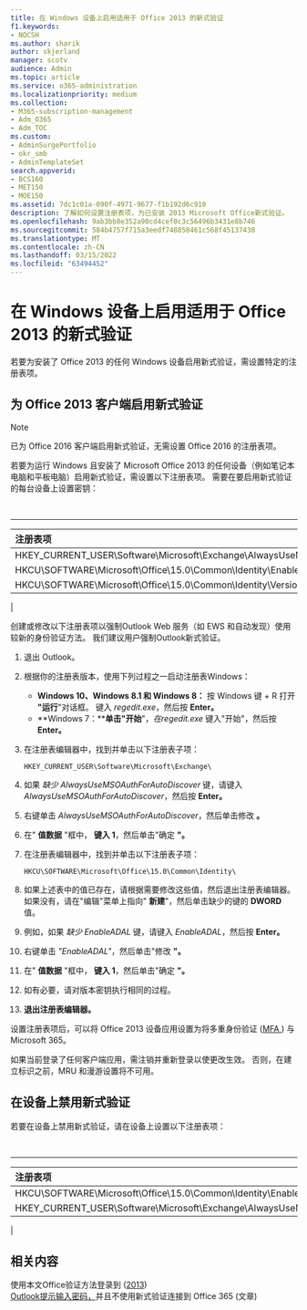 ```yaml
---
title: 在 Windows 设备上启用适用于 Office 2013 的新式验证
f1.keywords:
- NOCSH
ms.author: sharik
author: skjerland
manager: scotv
audience: Admin
ms.topic: article
ms.service: o365-administration
ms.localizationpriority: medium
ms.collection:
- M365-subscription-management
- Adm_O365
- Adm_TOC
ms.custom:
- AdminSurgePortfolio
- okr_smb
- AdminTemplateSet
search.appverid:
- BCS160
- MET150
- MOE150
ms.assetid: 7dc1c01a-090f-4971-9677-f1b192d6c910
description: 了解如何设置注册表项，为已安装 2013 Microsoft Office新式验证。
ms.openlocfilehash: 9ab3bb8e352a90cd4cef0c3c56496b3431e8b746
ms.sourcegitcommit: 584b4757f715a3eedf748858461c568f45137438
ms.translationtype: MT
ms.contentlocale: zh-CN
ms.lasthandoff: 03/15/2022
ms.locfileid: "63494452"
---
```

# <a name="enable-modern-authentication-for-office-2013-on-windows-devices"></a>在 Windows 设备上启用适用于 Office 2013 的新式验证

若要为安装了 Office 2013 的任何 Windows 设备启用新式验证，需设置特定的注册表项。
  
## <a name="enable-modern-authentication-for-office-2013-clients"></a>为 Office 2013 客户端启用新式验证

> [!NOTE]
> 已为 Office 2016 客户端启用新式验证，无需设置 Office 2016 的注册表项。 
  
若要为运行 Windows 且安装了 Microsoft Office 2013 的任何设备（例如笔记本电脑和平板电脑）启用新式验证，需设置以下注册表项。 需要在要启用新式验证的每台设备上设置密钥：

<br>

****

|注册表项|类型|值|
|:---|:---:|---:|
|HKEY_CURRENT_USER\Software\Microsoft\Exchange\AlwaysUseMSOAuthForAutoDiscover|REG_DWORD|1|
|HKCU\SOFTWARE\Microsoft\Office\15.0\Common\Identity\EnableADAL|REG_DWORD|1|
|HKCU\SOFTWARE\Microsoft\Office\15.0\Common\Identity\Version|REG_DWORD|1|
|

创建或修改以下注册表项以强制Outlook Web 服务（如 EWS 和自动发现）使用较新的身份验证方法。 我们建议用户强制Outlook新式验证。

1. 退出 Outlook。

2. 根据你的注册表版本，使用下列过程之一启动注册表Windows：

   - **Windows 10、Windows 8.1 和 Windows 8：** 按 Windows 键 + R 打开 **"运行**"对话框。 键入 *regedit.exe*，然后按 **Enter。**
   - **Windows 7：****单击"开始**"，*在regedit.exe* 键入"开始"，然后按 **Enter。**

3. 在注册表编辑器中，找到并单击以下注册表子项：

   ```console
   HKEY_CURRENT_USER\Software\Microsoft\Exchange\
   ```

4. 如果 *缺少 AlwaysUseMSOAuthForAutoDiscover* 键，请键入 *AlwaysUseMSOAuthForAutoDiscover*，然后按 **Enter。**

5. 右键单击 *AlwaysUseMSOAuthForAutoDiscover*，然后单击修改 **。**

6. 在" **值数据** "框中， **键入 1**，然后单击"确定 **"。**

7. 在注册表编辑器中，找到并单击以下注册表子项：

   ```console
   HKCU\SOFTWARE\Microsoft\Office\15.0\Common\Identity\
   ```

8. 如果上述表中的值已存在，请根据需要修改这些值，然后退出注册表编辑器。 如果没有，请在"编辑"菜单上指向" **新建**"，然后单击缺少的键的 **DWORD** 值。 

9. 例如，如果 *缺少 EnableADAL* 键，请键入 *EnableADAL*，然后按 **Enter。**

10. 右键单击 *"EnableADAL"*，然后单击"修改 **"。**

11. 在" **值数据** "框中， **键入 1**，然后单击"确定 **"。**

12. 如有必要，请对版本密钥执行相同的过程。 

13. **退出注册表编辑器。**

设置注册表项后，可以将 Office 2013 设备应用设置为将多重身份验证 ([MFA ](set-up-multi-factor-authentication.md)) 与 Microsoft 365。 
  
如果当前登录了任何客户端应用，需注销并重新登录以使更改生效。 否则，在建立标识之前，MRU 和漫游设置将不可用。
  
## <a name="disable-modern-authentication-on-devices"></a>在设备上禁用新式验证

若要在设备上禁用新式验证，请在设备上设置以下注册表项：

<br>

****

|注册表项|类型|值|
|:---|:---:|---:|
|HKCU\SOFTWARE\Microsoft\Office\15.0\Common\Identity\EnableADAL|REG_DWORD|0|
|HKEY_CURRENT_USER\Software\Microsoft\Exchange\AlwaysUseMSOAuthForAutoDiscover|REG_DWORD|0|
|
   
## <a name="related-content"></a>相关内容

使用本文Office验证方法登录到 ([2013](https://support.microsoft.com/office/2b856342-170a-438e-9a4f-3c092394d3cb)) \
[Outlook提示输入密码，](/outlook/troubleshoot/authentication/outlook-prompt-password-modern-authentication-enabled)并且不使用新式验证连接到 Office 365 (文章) 
